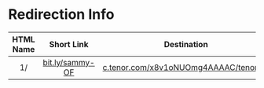 # Redirection Info

| HTML Name | Short Link | Destination | Description |
|:--:|:--:|:--:|:--:|
| 1/ | [bit.ly/sammy-OF](https://bit.ly/sammy-OF) | [c.tenor.com/x8v1oNUOmg4AAAAC/tenor.gif](https://c.tenor.com/x8v1oNUOmg4AAAAC/tenor.gif) | Troll Only fans Link |
